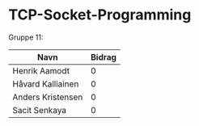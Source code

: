 # TCP-Socket-Programming

Gruppe 11:

| Navn  | Bidrag |
| ------------- | ------------- |
| Henrik Aamodt  | 0  |
| Håvard Kalliainen  | 0  |
| Anders Kristensen  | 0  |
| Sacit Senkaya  | 0  |


